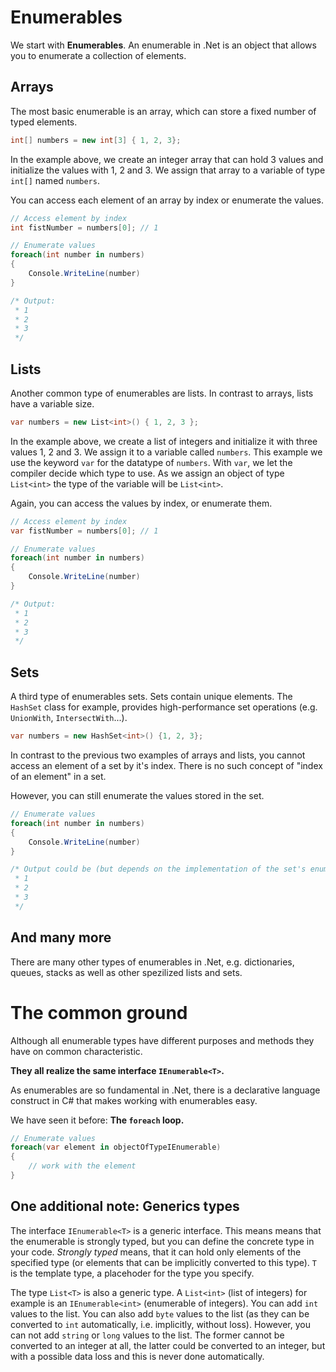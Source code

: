 # Enumerables

We start with **Enumerables**.
An enumerable in .Net is an object that allows you to enumerate a collection of elements.

## Arrays

The most basic enumerable is an array, which can store a fixed number of typed elements.

```c#
int[] numbers = new int[3] { 1, 2, 3};
```

In the example above, we create an integer array that can hold 3 values and initialize the values with 1, 2 and 3.
We assign that array to a variable of type `int[]` named `numbers`.

You can access each element of an array by index or enumerate the values.

```c#
// Access element by index
int fistNumber = numbers[0]; // 1
```

```c#
// Enumerate values
foreach(int number in numbers)
{
    Console.WriteLine(number)
}

/* Output:
 * 1
 * 2
 * 3
 */
```

## Lists

Another common type of enumerables are lists. In contrast to arrays, lists have a variable size.

```c#
var numbers = new List<int>() { 1, 2, 3 };
```

In the example above, we create a list of integers and initialize it with three values 1, 2 and 3.
We assign it to a variable called `numbers`.
This example we use the keyword `var` for the datatype of `numbers`. With `var`, we let the compiler decide which type to use.
As we assign an object of type `List<int>` the type of the variable will be `List<int>`.

Again, you can access the values by index, or enumerate them.

```c#
// Access element by index
var fistNumber = numbers[0]; // 1
```

```c#
// Enumerate values
foreach(int number in numbers)
{
    Console.WriteLine(number)
}

/* Output:
 * 1
 * 2
 * 3
 */
```

## Sets

A third type of enumerables sets.
Sets contain unique elements.
The `HashSet` class for example, provides high-performance set operations (e.g. `UnionWith`, `IntersectWith`...).

```c#
var numbers = new HashSet<int>() {1, 2, 3};
```

In contrast to the previous two examples of arrays and lists, you cannot access an element of a set by it's index. 
There is no such concept of "index of an element" in a set.

However, you can still enumerate the values stored in the set.

```c#
// Enumerate values
foreach(int number in numbers)
{
    Console.WriteLine(number)
}

/* Output could be (but depends on the implementation of the set's enumerator):
 * 1
 * 2
 * 3
 */
```

## And many more

There are many other types of enumerables in .Net, e.g. dictionaries, queues, stacks as well as other spezilized lists and sets.


# The common ground

Although all enumerable types have different purposes and methods they have on common characteristic.

**They all realize the same interface `IEnumerable<T>`.**

As enumerables are so fundamental in .Net, there is a declarative language construct in C# that makes working with enumerables easy.

We have seen it before: **The `foreach` loop.**

```c#
// Enumerate values
foreach(var element in objectOfTypeIEnumerable)
{
    // work with the element
}
```


## One additional note: Generics types
The interface `IEnumerable<T>` is a generic interface.
This means means that the enumerable is strongly typed, but you can define the concrete type in your code. 
*Strongly typed* means, that it can hold only elements of the specified type (or elements that can be implicitly converted to this type).
`T` is the template type, a placehoder for the type you specify.

The type `List<T>` is also a generic type.
A `List<int>` (list of integers) for example is an `IEnumerable<int>` (enumerable of integers).
You can add `int` values to the list.
You can also add `byte` values to the list (as they can be converted to `int` automatically, i.e. implicitly, without loss).
However, you can not add `string` or `long` values to the list. The former cannot be converted to an integer at all, the latter could be converted to an integer, but with a possible data loss and this is never done automatically.
